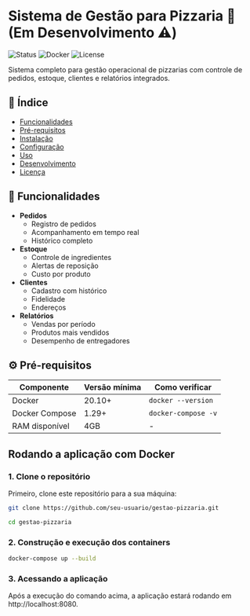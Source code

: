 
# Sistema de Gestão para Pizzaria 🍕 (Em Desenvolvimento ⚠️)

![Status](https://img.shields.io/badge/status-em%20desenvolvimento-yellow) 
![Docker](https://img.shields.io/badge/Docker-required-blue) 
![License](https://img.shields.io/badge/license-MIT-green)

Sistema completo para gestão operacional de pizzarias com controle de pedidos, estoque, clientes e relatórios integrados.

## 📌 Índice

- [Funcionalidades](#-funcionalidades)
- [Pré-requisitos](#%EF%B8%8F-pré-requisitos)
- [Instalação](#-instalação)
- [Configuração](#-configuração)
- [Uso](#-uso)
- [Desenvolvimento](#-desenvolvimento)
- [Licença](#-licença)

## 🚀 Funcionalidades

- **Pedidos**
  - Registro de pedidos 
  - Acompanhamento em tempo real
  - Histórico completo
- **Estoque**
  - Controle de ingredientes
  - Alertas de reposição
  - Custo por produto
- **Clientes**
  - Cadastro com histórico
  - Fidelidade
  - Endereços
- **Relatórios**
  - Vendas por período
  - Produtos mais vendidos
  - Desempenho de entregadores

## ⚙️ Pré-requisitos

| Componente       | Versão mínima | Como verificar       |
|------------------|---------------|----------------------|
| Docker           | 20.10+        | `docker --version`   |
| Docker Compose   | 1.29+         | `docker-compose -v`  |
| RAM disponível   | 4GB           | -                    |

## Rodando a aplicação com Docker

### 1. Clone o repositório

Primeiro, clone este repositório para a sua máquina:

```bash
git clone https://github.com/seu-usuario/gestao-pizzaria.git

```
```bash
cd gestao-pizzaria
```

### 2. Construção e execução dos containers
```bash
docker-compose up --build
```

### 3. Acessando a aplicação
Após a execução do comando acima, a aplicação estará rodando em http://localhost:8080.